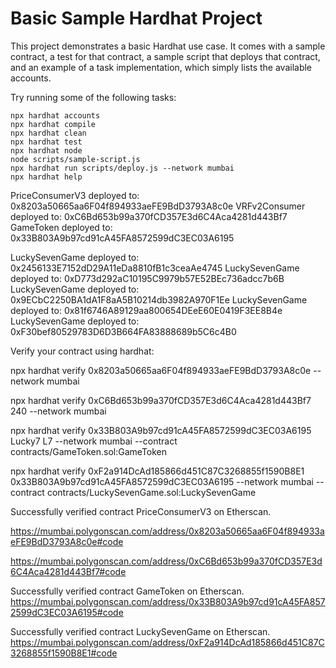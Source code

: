 # Basic Sample Hardhat Project

This project demonstrates a basic Hardhat use case. It comes with a sample contract, a test for that contract, a sample script that deploys that contract, and an example of a task implementation, which simply lists the available accounts.

Try running some of the following tasks:

```shell
npx hardhat accounts
npx hardhat compile
npx hardhat clean
npx hardhat test
npx hardhat node
node scripts/sample-script.js
npx hardhat run scripts/deploy.js --network mumbai
npx hardhat help
```

PriceConsumerV3 deployed to: 0x8203a50665aa6F04f894933aeFE9BdD3793A8c0e
VRFv2Consumer deployed to: 0xC6Bd653b99a370fCD357E3d6C4Aca4281d443Bf7
GameToken deployed to: 0x33B803A9b97cd91cA45FA8572599dC3EC03A6195

LuckySevenGame deployed to: 0x2456133E7152dD29A11eDa8810fB1c3ceaAe4745
LuckySevenGame deployed to: 0xD773d292aC10195C9979b57E52BEc736adcc7b6B
LuckySevenGame deployed to: 0x9ECbC2250BA1dA1F8aA5B10214db3982A970F1Ee
LuckySevenGame deployed to: 0x81f6746A89129aa800654DEeE60E0419F3EE8B4e
LuckySevenGame deployed to: 0xF30bef80529783D6D3B664FA83888689b5C6c4B0

Verify your contract using hardhat:

npx hardhat verify 0x8203a50665aa6F04f894933aeFE9BdD3793A8c0e --network mumbai

npx hardhat verify 0xC6Bd653b99a370fCD357E3d6C4Aca4281d443Bf7 240 --network mumbai

npx hardhat verify 0x33B803A9b97cd91cA45FA8572599dC3EC03A6195 Lucky7 L7 --network mumbai --contract contracts/GameToken.sol:GameToken

npx hardhat verify 0xF2a914DcAd185866d451C87C3268855f1590B8E1 0x33B803A9b97cd91cA45FA8572599dC3EC03A6195 --network mumbai --contract contracts/LuckySevenGame.sol:LuckySevenGame

Successfully verified contract PriceConsumerV3 on Etherscan.

https://mumbai.polygonscan.com/address/0x8203a50665aa6F04f894933aeFE9BdD3793A8c0e#code

https://mumbai.polygonscan.com/address/0xC6Bd653b99a370fCD357E3d6C4Aca4281d443Bf7#code


Successfully verified contract GameToken on Etherscan.
https://mumbai.polygonscan.com/address/0x33B803A9b97cd91cA45FA8572599dC3EC03A6195#code

Successfully verified contract LuckySevenGame on Etherscan.
https://mumbai.polygonscan.com/address/0xF2a914DcAd185866d451C87C3268855f1590B8E1#code
